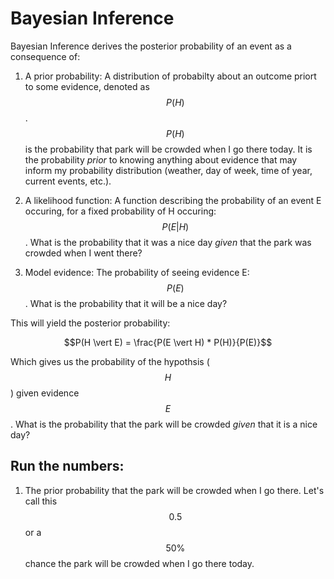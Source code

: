 # Bayesian Inference

Bayesian Inference derives the posterior probability of an event as a consequence of:

1. A prior probability: A distribution of probabilty about an outcome priort to some evidence, denoted as $$P(H)$$. $$P(H)$$ is the probability that park will be crowded when I go there today. It is the probability _prior_ to knowing anything about evidence that may inform my probability distribution (weather, day of week, time of year, current events, etc.).  
  
2. A likelihood function: A function describing the probability of an event E occuring, for a fixed probability of H occuring: $$P(E \vert H)$$. What is the probability that it was a nice day _given_ that the park was crowded when I went there?

3. Model evidence: The probability of seeing evidence E: $$P(E)$$. What is the probability that it will be a nice day?  
  
This will yield the posterior probability:

$$P(H \vert E) = \frac{P(E \vert H) * P(H)}{P(E)}$$
  
Which gives us the probability of the hypothsis ($$H$$) given evidence $$E$$. What is the probability that the park will be crowded _given_ that it is a nice day?

## Run the numbers: 
1. The prior probability that the park will be crowded when I go there. Let's call this $$0.5$$ or a $$50\%$$ chance the park will be crowded when I go there today.
